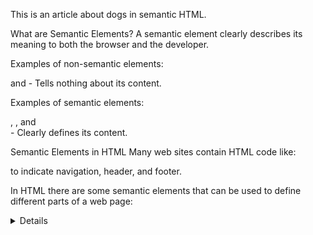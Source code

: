 This is an article about dogs in semantic HTML.

What are Semantic Elements?
A semantic element clearly describes its meaning to both the browser and the developer.

Examples of non-semantic elements: <div> and <span> - Tells nothing about its content.

Examples of semantic elements: <form>, <table>, and <article> - Clearly defines its content.

Semantic Elements in HTML
Many web sites contain HTML code like: <div id="nav"> <div class="header"> <div id="footer"> to indicate navigation, header, and footer.

In HTML there are some semantic elements that can be used to define different parts of a web page:  

<article>
<aside>
<details>
<figcaption>
<figure>
<footer>
<header>
<main>
<mark>
<nav>
<section>
<summary>
<time>
HTML Semantic Elements
HTML <section> Element
The <section> element defines a section in a document.

According to W3C's HTML documentation: "A section is a thematic grouping of content, typically with a heading."

Examples of where a <section> element can be used:

Chapters
Introduction
News items
Contact information
A web page could normally be split into sections for introduction, content, and contact information.

Example
Two sections in a document:

<section>
<h1>WWF</h1>
<p>The World Wide Fund for Nature (WWF) is an international organization working on issues regarding the conservation, research and restoration of the environment, formerly named the World Wildlife Fund. WWF was founded in 1961.</p>
</section>

<section>
<h1>WWF's Panda symbol</h1>
<p>The Panda has become the symbol of WWF. The well-known panda logo of WWF originated from a panda named Chi Chi that was transferred from the Beijing Zoo to the London Zoo in the same year of the establishment of WWF.</p>
</section>
